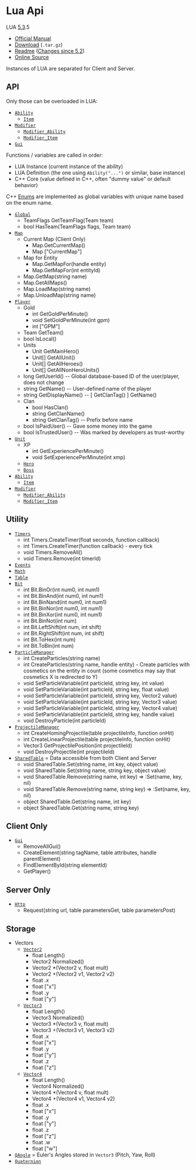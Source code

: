 # Lua Api

LUA [5.3](https://www.lua.org/versions.html#5.3).5
- [Official Manual](https://www.lua.org/manual/5.3/)
- [Download](https://www.lua.org/ftp/lua-5.3.5.tar.gz) (`.tar.gz`)
- [Readme](https://www.lua.org/manual/5.3/readme.html) ([Changes since 5.2](https://www.lua.org/manual/5.3/readme.html#changes))
- [Online Source](https://www.lua.org/source/5.3/)

Instances of LUA are separated for Client and Server.

## API

Only those can be overloaded in LUA:
 
- [`Ability`](Ability/README.md)
  - [`Item`](Item/README.md)
- [`Modifier`](Modifier/README.md)
  - [`Modifier_Ability`](Modifier/Ability/README.md)
  - [`Modifier_Item`](Modifier/Item/README.md)
- [`Gui`](Gui/README.md)

Functions / variables are called in order:

- LUA Instance (current instance of the ability)
- LUA Definition (the one using `Ability("...")` or similar, base instance)
- C++ Core (value defined in C++, often "dummy value" or default behavior)

C++ [Enums](Enums/README.md) are implemented as global variables with unique name based on the enum name.

- [`Global`](Global/README.md)
  - TeamFlags GetTeamFlag(Team team)
  - bool HasTeam(TeamFlags flags, Team team)
- [`Map`](Map/README.md)
  - Current Map (Client Only)
    - Map.GetCurrentMap()
    - Map ["CurrentMap"]
  - Map for Entity
    - Map.GetMapFor(handle entity)
    - Map.GetMapFor(int entityId)
  - Map.GetMap(string name)
  - Map.GetAllMaps()
  - Map.LoadMap(string name)
  - Map.UnloadMap(string name)
- [`Player`](Player/README.md)
  - Gold
    - int GetGoldPerMinute()
    - void SetGoldPerMinute(int gpm)
    - int ["GPM"]
  - Team GetTeam()
  - bool IsLocal()
  - Units
    - Unit GetMainHero()
    - Unit[] GetAllUnit()
    - Unit[] GetAllHeroes()
    - Unit[] GetAllNonHeroUnits()
  - long GetUserId() -- Global database-based ID of the user/player, does not change
  - string GetName() -- User-defined name of the player
  - string GetDisplayName() -- [ GetClanTag() ] GetName()
  - Clan
    - bool HasClan()
    - string GetClanName()
    - string GetClanTag() -- Prefix before name
  - bool IsPaidUser() -- Gave some money into the game
  - bool IsTrustedUser() -- Was marked by developers as trust-worthy
- [`Unit`](Unit/README.md)
  - XP
    - int GetExperiencePerMinute()
    - void SetExperiencePerMinute(int xmp)
  - [`Hero`](Hero/README.md)
  - [`Boss`](Boss/README.md)
- [`Ability`](Ability/README.md)
  - [`Item`](Item/README.md) 
- [`Modifier`](Modifier/README.md)
  - [`Modifier_Ability`](Modifier/Ability/README.md)
  - [`Modifier_Item`](Modifier/Item/README.md)

## Utility
- [`Timers`](Timers/README.md)
  - int Timers.CreateTimer(float seconds, function callback)
  - int Timers.CreateTimer(function callback) - every tick
  - void Timers.RemoveAll()
  - void Timers.Remove(int timerId)
- [`Events`](Events/README.md)
- [`Math`](https://www.lua.org/manual/5.3/manual.html#6.7)
- [`Table`](https://www.lua.org/manual/5.3/manual.html#6.6)
- [`Bit`](Bit/README.md)
  - int Bit.BinOr(int num0, int num1)
  - int Bit.BinAnd(int num0, int num1)
  - int Bit.BinNand(int num0, int num1)
  - int Bit.BinNor(int num0, int num1)
  - int Bit.BinXor(int num0, int num1)
  - int Bit.BinNot(int num)
  - int Bit.LeftShift(int num, int shift)
  - int Bit.RightShift(int num, int shift)
  - int Bit.ToHex(int num)
  - int Bit.ToBin(int num)
- [`ParticleManager`](ParticleManager/README.md)
  - int CreateParticles(string name)
  - int CreateParticles(string name, handle entity) - Create particles with cosmetics on the entity in count (some cosmetics may say that cosmetics X is redirected to Y)
  - void SetParticleVariable(int particleId, string key, int value)
  - void SetParticleVariable(int particleId, string key, float value)
  - void SetParticleVariable(int particleId, string key, Vector2 value)
  - void SetParticleVariable(int particleId, string key, Vector3 value)
  - void SetParticleVariable(int particleId, string key, Vector4 value)
  - void SetParticleVariable(int particleId, string key, handle value)
  - void DestroyParticle(int particleId)
- [`ProjectileManager`](ProjectileManager/README.md)
  - int CreateHomingProjectile(table projectileInfo, function onHit)
  - int CreateLinearProjectile(table projectileInfo, function onHit)
  - Vector3 GetProjectilePosition(int projectileId)
  - void DestroyProjectile(int projectileId)
- [`SharedTable`](SharedTable/README.md) = Data accessible from both Client and Server
  - void SharedTable.Set(string name, int key, object value)
  - void SharedTable.Set(string name, string key, object value)
  - void SharedTable.Remove(string name, int key) => :Set(name, key, nil)
  - void SharedTable.Remove(string name, string key) => :Set(name, key, nil)
  - object SharedTable.Get(string name, int key)
  - object SharedTable.Get(string name, string key)

## Client Only
- [`Gui`](Gui/README.md)
  - RemoveAllGui()
  - CreateElement(string tagName, table attributes, handle parentElement)
  - FindElementById(string elementId)
  - GetPlayer()

## Server Only
- [`Http`](Http/README.md)
  - Request(string url, table parametersGet, table parametersPost)

## Storage
- Vectors
  - [`Vector2`](Vector2/README.md)
    - float Length()
    - Vector2 Normalized()
    - Vector2 *(Vector2 v, float mult)
    - Vector2 +(Vector2 v1, Vector2 v2)
    - float .x
    - float ["x"]
    - float .y
    - float ["y"]
  - [`Vector3`](Vector3/README.md)
    - float Length()
    - Vector3 Normalized()
    - Vector3 *(Vector3 v, float mult)
    - Vector3 +(Vector3 v1, Vector3 v2)
    - float .x
    - float ["x"]
    - float .y
    - float ["y"]
    - float .z
    - float ["z"]
  - [`Vector4`](Vector4/README.md)
    - float Length()
    - Vector4 Normalized()
    - Vector4 *(Vector4 v, float mult)
    - Vector4 +(Vector4 v1, Vector4 v2)
    - float .x
    - float ["x"]
    - float .y
    - float ["y"]
    - float .z
    - float ["z"]
    - float .w
    - float ["w"]
- [`QAngle`](QAngle/README.md) = Euler's Angles stored in `Vector3` (Pitch, Yaw, Roll)
- [`Quaternion`](Quaternion/README.md)
